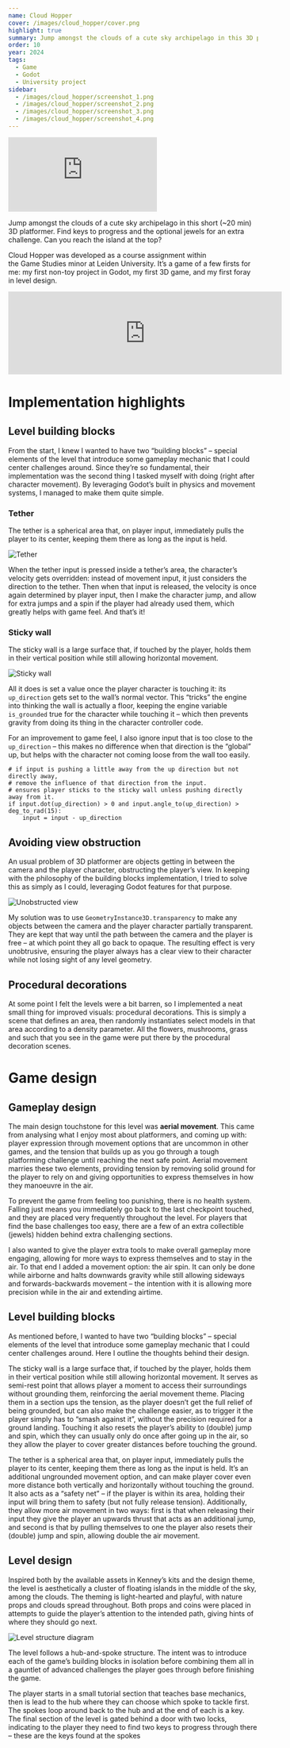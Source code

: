 ```yaml
---
name: Cloud Hopper
cover: /images/cloud_hopper/cover.png
highlight: true
summary: Jump amongst the clouds of a cute sky archipelago in this 3D platformer. Can you reach the island at the top?
order: 10
year: 2024
tags: 
  - Game
  - Godot
  - University project
sidebar:
  - /images/cloud_hopper/screenshot_1.png
  - /images/cloud_hopper/screenshot_2.png
  - /images/cloud_hopper/screenshot_3.png
  - /images/cloud_hopper/screenshot_4.png
---
```


<iframe class="video" src="https://www.youtube.com/embed/5Em5iiFEpm4" title="Cloud Hopper - Trailer" frameborder="0" allow="accelerometer; autoplay; clipboard-write; encrypted-media; gyroscope; picture-in-picture; web-share" referrerpolicy="strict-origin-when-cross-origin" allowfullscreen></iframe>

Jump amongst the clouds of a cute sky archipelago in this short (~20 min) 3D platformer. Find keys to progress and the optional jewels for an extra challenge. Can you reach the island at the top?

Cloud Hopper was developed as a course assignment within the Game Studies minor at Leiden University. It’s a game of a few firsts for me: my first non-toy project in Godot, my first 3D game, and my first foray in level design. 

<iframe frameborder="0" src="https://itch.io/embed/3209353?linkback=true&amp;bg_color=f4f8ff&amp;fg_color=222222&amp;link_color=0484d1&amp;border_color=94c5d0" width="552" height="167" title="Cloud Hopper - itch.io"><a href="https://moonsheep.itch.io/cloud-hopper">Cloud Hopper by Francisco Cunha</a></iframe>

# Implementation highlights

## Level building blocks

From the start, I knew I wanted to have two “building blocks” – special elements of the level that introduce some gameplay mechanic that I could center challenges around. Since they’re so fundamental, their implementation was the second thing I tasked myself with doing (right after character movement). By leveraging Godot’s built in physics and movement systems, I managed to make them quite simple.

### Tether

The tether is a spherical area that, on player input, immediately pulls the player to its center, keeping them there as long as the input is held.

![Tether](/images/cloud_hopper/tether.png)

When the tether input is pressed inside a tether’s area, the character’s velocity gets overridden: instead of movement input, it just considers the direction to the tether. Then when that input is released, the velocity is once again determined by player input, then I make the character jump, and allow for extra jumps and a spin if the player had already used them, which greatly helps with game feel. And that’s it!

### Sticky wall

The sticky wall is a large surface that, if touched by the player, holds them in their vertical position while still allowing horizontal movement.

![Sticky wall](/images/cloud_hopper/sticky_wall.png)

All it does is set a value once the player character is touching it: its `up_direction` gets set to the wall’s normal vector. This “tricks” the engine into thinking the wall is actually a floor, keeping the engine variable `is_grounded` true for the character while touching it – which then prevents gravity from doing its thing in the character controller code.

For an improvement to game feel, I also ignore input that is too close to the `up_direction` – this makes no difference when that direction is the “global” up, but helps with the character not coming loose from the wall too easily.

```GDScript
# if input is pushing a little away from the up direction but not directly away, 
# remove the influence of that direction from the input.
# ensures player sticks to the sticky wall unless pushing directly away from it.
if input.dot(up_direction) > 0 and input.angle_to(up_direction) > deg_to_rad(15):
	input = input - up_direction
```

## Avoiding view obstruction

An usual problem of 3D platformer are objects getting in between the camera and the player character, obstructing the player’s view. In keeping with the philosophy of the building blocks implementation, I tried to solve this as simply as I could, leveraging Godot features for that purpose.

![Unobstructed view](/images/cloud_hopper/unobstructed_view.png)

My solution was to use `GeometryInstance3D.transparency` to make any objects between the camera and the player character partially transparent. They are kept that way until the path between the camera and the player is free – at which point they all go back to opaque. The resulting effect is very unobtrusive, ensuring the player always has a clear view to their character while not losing sight of any level geometry.

## Procedural decorations

At some point I felt the levels were a bit barren, so I implemented a neat small thing for improved visuals: procedural decorations. This is simply a scene that defines an area, then randomly instantiates select models in that area according to a density parameter. All the flowers, mushrooms, grass and such that you see in the game were put there by the procedural decoration scenes.

# Game design

## Gameplay design

The main design touchstone for this level was **aerial movement**. This came from analysing what I enjoy most about platformers, and coming up with: player expression through movement options that are uncommon in other games, and the tension that builds up as you go through a tough platforming challenge until reaching the next safe point. Aerial movement marries these two elements, providing tension by removing solid ground for the player to rely on and giving opportunities to express themselves in how they manoeuvre in the air.

To prevent the game from feeling too punishing, there is no health system. Falling just means you immediately go back to the last checkpoint touched, and they are placed very frequently throughout the level. For players that find the base challenges too easy, there are a few of an extra collectible (jewels) hidden behind extra challenging sections.

I also wanted to give the player extra tools to make overall gameplay more engaging, allowing for more ways to express themselves and to stay in the air. To that end I added a movement option: the air spin. It can only be done while airborne and halts downwards gravity while still allowing sideways and forwards-backwards movement – the intention with it is allowing more precision while in the air and extending airtime.

## Level building blocks

As mentioned before, I wanted to have two “building blocks” – special elements of the level that introduce some gameplay mechanic that I could center challenges around. Here I outline the thoughts behind their design.

The sticky wall is a large surface that, if touched by the player, holds them in their vertical position while still allowing horizontal movement. It serves as semi-rest point that allows player a moment to access their surroundings without grounding them, reinforcing the aerial movement theme. Placing them in a section ups the tension, as the player doesn’t get the full relief of being grounded, but can also make the challenge easier, as to trigger it the player simply has to “smash against it”, without the precision required for a ground landing. Touching it also resets the player’s ability to (double) jump and spin, which they can usually only do once after going up in the air, so they allow the player to cover greater distances before touching the ground.

The tether is a spherical area that, on player input, immediately pulls the player to its center, keeping them there as long as the input is held. It’s an additional ungrounded movement option, and can make player cover even more distance both vertically and horizontally without touching the ground. It also acts as a “safety net” – if the player is within its area, holding their input will bring them to safety (but not fully release tension). Additionally, they allow more air movement in two ways: first is that when releasing their input they give the player an upwards thrust that acts as an additional jump, and second is that by pulling themselves to one the player also resets their (double) jump and spin, allowing double the air movement.

## Level design

Inspired both by the available assets in Kenney’s kits and the design theme, the level is aesthetically a cluster of floating islands in the middle of the sky, among the clouds. The theming is light-hearted and playful, with nature props and clouds spread throughout. Both props and coins were placed in attempts to guide the player’s attention to the intended path, giving hints of where they should go next.

![Level structure diagram](/images/cloud_hopper/level_structure.png)

The level follows a hub-and-spoke structure. The intent was to introduce each of the game’s building blocks in isolation before combining them all in a gauntlet of advanced challenges the player goes through before finishing the game.

The player starts in a small tutorial section that teaches base mechanics, then is lead to the hub where they can choose which spoke to tackle first. The spokes loop around back to the hub and at the end of each is a key. The final section of the level is gated behind a door with two locks, indicating to the player they need to find two keys to progress through there – these are the keys found at the spokes
